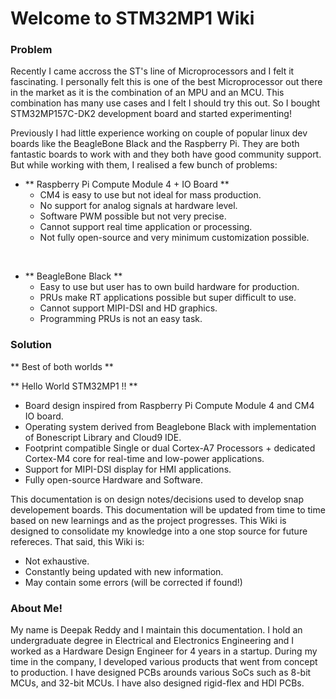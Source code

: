# Welcome to STM32MP1 Wiki

### Problem

Recently I came accross the ST's line of Microprocessors and I felt it fascinating. I personally felt this is one of the best Microprocessor out there in the market as it is the combination of an MPU and an  MCU. This combination has many use cases and I felt I should try this out. So I bought STM32MP157C-DK2 development board and started experimenting! <br>

Previously I had little experience working on couple of popular linux dev boards like the BeagleBone Black
and the Raspberry Pi. They are both fantastic boards to work with and they both have good community support. But while working with them, I realised a few bunch of problems:

- ** Raspberry Pi Compute Module 4 + IO Board **
    - CM4 is easy to use but not ideal for mass production.
    - No support for analog signals at hardware level.
    - Software PWM possible but not very precise.
    - Cannot support real time application or processing.
    - Not fully open-source and very minimum customization possible. <br>
<br>

- ** BeagleBone Black **
    - Easy to use but user has to own build hardware for production.
    - PRUs make RT applications possible but super difficult to use.
    - Cannot support MIPI-DSI and HD graphics.
    - Programming PRUs is not an easy task.

### Solution

** Best of both worlds **

** Hello World STM32MP1 !! **

- Board design inspired from Raspberry Pi Compute Module 4 and CM4 IO board.
- Operating system derived from Beaglebone Black with implementation of Bonescript Library and Cloud9 IDE.
- Footprint compatible Single or dual Cortex-A7 Processors + dedicated Cortex-M4 core for real-time and low-power applications.
- Support for MIPI-DSI display for HMI applications.
- Fully open-source Hardware and Software.


This documentation is on design notes/decisions used to develop snap developement boards. This documentation will be updated from time to time based on new learnings and as the project progresses. This Wiki is designed to consolidate my knowledge into a one stop source for future refereces. That said, this Wiki is:

- Not exhaustive. 
- Constantly being updated with new information. 
- May contain some errors (will be corrected if found!)

### About Me!

My name is Deepak Reddy and I maintain this documentation. I hold an undergraduate degree in Electrical and Electronics Engineering and I worked as a Hardware Design Engineer for 4 years in a startup. During my time in the company, I developed various products that went from concept to production. I have designed PCBs arounds various SoCs such as 8-bit MCUs, and 32-bit MCUs. I have also designed rigid-flex and HDI PCBs. 
 



